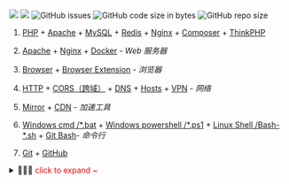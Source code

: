 <br/>

![](https://flat.badgen.net/github/last-commit/vc-awesome/docs-learning?icon=github&color=blue) ![](https://flat.badgen.net/github/commits/vc-awesome/docs-learning?icon=github) ![GitHub issues](https://img.shields.io/github/issues/vc-awesome/docs-learning?logo=github&style=flat-square&color=lightgrey) ![GitHub code size in bytes](https://img.shields.io/github/languages/code-size/vc-awesome/docs-learning?logo=github&style=social) ![GitHub repo size](https://img.shields.io/github/repo-size/vc-awesome/docs-learning?logo=github&style=social)



1. [PHP](back-end/php/) + [Apache](back-end/apache) + [MySQL](database/mysql/) + [Redis](database/redis/) + [Nginx](back-end/nginx.md) + [Composer](back-end/composer/) + [ThinkPHP](back-end/thinkphp/)

2. [Apache](back-end/apache.md) + [Nginx](back-end/nginx.md) + [Docker](back-end/docker.md) - *Web 服务器*
3. [Browser](tools/browser) + [Browser Extension](tools/browser-extensions) - *浏览器*
4. [HTTP](essential/http) + [CORS（跨域）](essential/http.md#跨域) + [DNS](essential/?id=dns) + [Hosts](tools/hosts) + [VPN](tools/vpn.md) - *网络*
5. [Mirror](home/?id=镜像站) + [CDN](front-end/?id=cdn-⚡) - *加速工具*
6. [Windows cmd /*.bat](os/windows/?id=windows-bat-脚本) + [Windows powershell /*.ps1](os/windows/?id=windows-powershell) + [Linux Shell /Bash-*.sh](os/linux/linux-shell) + [Git Bash]()- *命令行*
7. [Git](tools/git.md) + [GitHub](tools/github.md)

<details>
<summary>🎉🎉🎉 <span style="color:red">click to expand ~</span></summary>


[get-started](./home/get-started.md ':include')

</details>



<!-- <iframe src="https://ip.skk.moe/simple" style="width: 100%; border: 0"></iframe> -->
